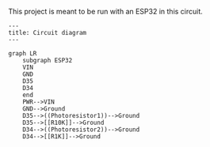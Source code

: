 This project is meant to be run with an ESP32 in this circuit.

```mermaid
---
title: Circuit diagram
---

graph LR
	subgraph ESP32
	VIN
	GND
	D35
	D34
	end
	PWR-->VIN
	GND-->Ground
	D35-->((Photoresistor1))-->Ground
	D35-->[[R10K]]-->Ground
	D34-->((Photoresistor2))-->Ground
	D34-->[[R1K]]-->Ground
```
